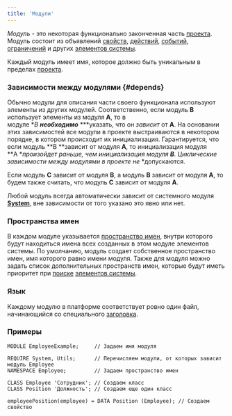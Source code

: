 ```yaml
---
title: 'Модули'
---
```


*Модуль* - это некоторая функционально законченная часть [проекта](Projects.md). Модуль состоит из объявлений [с](Element_identification.md)[войств](Properties.md), [действий](Actions.md), [событий](Events.md), [ограничений](Constraints.md) и других [элементов системы](Naming.md).

Каждый модуль имеет имя, которое должно быть уникальным в пределах [проекта](Projects.md).

### Зависимости между модулями {#depends}

Обычно модули для описания части своего функционала используют элементы из других модулей. Соответственно, если модуль **B** использует элементы из модуля **A**, то в модуле **B **необходимо*** ***указать, что он *зависит* от **A**. На основании этих зависимостей все модули в проекте выстраиваются в некотором порядке, в котором происходит их инициализация. Гарантируется, что если модуль **B **зависит от модуля **A**, то инициализация модуля **A **произойдет раньше, чем инициализация модуля **B**. Циклические зависимости между модулями в проекте не* *допускаются.  

Если модуль **C** зависит от модуля **B**, а модуль **B** зависит от модуля **A**, то будем также считать, что модуль **С** зависит от модуля **A**.

Любой модуль всегда автоматически зависит от системного модуля **[System](https://github.com/lsfusion/platform/blob/master/server/src/main/lsfusion/system/System.lsf)**, вне зависимости от того указано это явно или нет.

### Пространства имен

В каждом модуле указывается [пространство имен](Naming.md#namespace), внутри которого будут находиться имена всех созданных в этом модуле элементов системы. По умолчанию, модуль создает собственное пространство имен, имя которого равно имени модуля. Также для модуля можно задать список дополнительных пространств имен, которые будут иметь приоритет при [поиске](Search.md) [элементов системы](Element_identification.md).

### Язык

Каждому модулю в платформе соответствует ровно один файл, начинающийся со специального [заголовка](Module_header.md).

### Примеры

```lsf
MODULE EmployeeExample;	 	// Задаем имя модуля

REQUIRE System, Utils;	 	// Перечисляем модули, от которых зависит модуль Employee
NAMESPACE Employee;		 	// Задаем пространство имен

CLASS Employee 'Сотрудник';	// Создаем класс
CLASS Position 'Должность'; // Создаем еще один класс

employeePosition(employee) = DATA Position (Employee); // Создаем свойство
```
